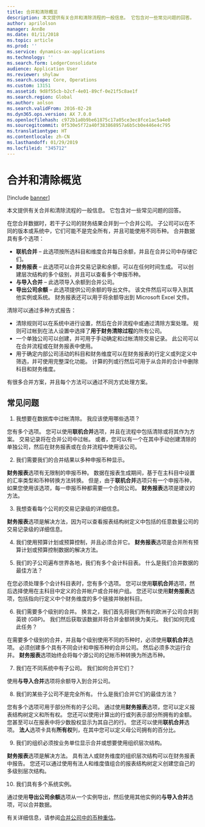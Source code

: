 ```yaml
---
title: 合并和清除概览
description: 本文提供有关合并和清除流程的一般信息。 它包含对一些常见问题的回答。
author: aprilolson
manager: AnnBe
ms.date: 01/11/2018
ms.topic: article
ms.prod: ''
ms.service: dynamics-ax-applications
ms.technology: ''
ms.search.form: LedgerConsolidate
audience: Application User
ms.reviewer: shylaw
ms.search.scope: Core, Operations
ms.custom: 13151
ms.assetid: 9d8f55cb-b2cf-4e01-89cf-0e21f5c8ae1f
ms.search.region: Global
ms.author: aolson
ms.search.validFrom: 2016-02-28
ms.dyn365.ops.version: AX 7.0.0
ms.openlocfilehash: c972b1a0b9be61875c17a05ce3ec8fce1ac5a4e0
ms.sourcegitcommit: 0f530e5f72a40f383868957a6b5cb0e446e4c795
ms.translationtype: HT
ms.contentlocale: zh-CN
ms.lasthandoff: 01/29/2019
ms.locfileid: "345712"
---
```

# <a name="consolidation-and-elimination-overview"></a>合并和清除概览

[!include [banner](../includes/banner.md)]

本文提供有关合并和清除流程的一般信息。 它包含对一些常见问题的回答。

在您合并数据时，若干子公司的财务结果合并到一个合并公司。 子公司可以在不同的版本或系统中，它们可能不是完全所有，并且可能使用不同币种。 合并数据具有多个选项：

-   **联机合并** – 此选项按所选科目和维度合并每日余额，并且在合并公司中存储它们。
-   **财务报表** – 此选项可以合并交易记录和余额，可以在任何时间生成。 可以创建层次结构的多个级别，并且可以查看多个申报币种。
-   **与导入合并** – 此选项导入余额到合并公司。
-   **导出公司余额** – 此选项提供公司余额的导出文件。 该文件然后可以导入到其他实例或系统。 财务报表还可以用于将余额导出到 Microsoft Excel 文件。

清除可以通过多种方式报告：

-   清除规则可以在系统中进行设置，然后在合并流程中或通过清除方案处理。 规则可过帐到在法人设置中选择了**用于财务清除过程**的所有公司。
-   一个单独公司可以创建，并可用于手动确定和过帐清除交易记录。 此公司可以在合并流程或在财务报表中使用。
-   用于确定内部公司活动的科目和财务维度可以在财务报表的行定义或列定义中筛选，并可使用完整深化功能。 计算的列或行然后可用于从合并的合计中删除科目和财务维度。

有很多合并方案，并且每个方法可以通过不同方式处理方案。

## <a name="frequently-asked-questions"></a>常见问题
1.  我想要在数据库中过帐清除。 我应该使用哪些选项？

您有多个选项。 您可以使用**联机合并**选项，并且在流程中包括清除或将其作为方案。 交易记录将在合并公司中过帐。 或者，您可以有一个在其中手动创建清除的单独公司，然后在财务报表或在合并流程中使用该公司。

2.  我们需要我们的合并结果以多种申报币种显示。

**财务报表**选项有无限制的申报币种。 数据在报表生成期间，基于在主科目中设置的汇率类型和币种转换方法转换。 但是，由于**联机合并**选项只有一个申报币种，如果您使用该选项，每一申报币种都需要一个合同公司。 **财务报表**选项是建议的方法。

3.  我想查看每个公司的交易记录级的详细信息。

**财务报表**选项是解决方法，因为可以查看报表结构树定义中包括的任意数量公司的交易记录级的详细信息。

4.  我们使用预算计划或预算控制，并且必须合并它。
**财务报表**选项是合并所有预算计划或预算控制数据的解决方法。

5.  我们的子公司遍布世界各地，我们有多个会计科目表。 什么是我们合并数据的最佳方法？

在您必须处理多个会计科目表时，您有多个选项。 您可以使用**联机合并**选项，然后选择使用在主科目中定义的合并帐户或合并帐户组。 您还可以使用**财务报表**选项，包括指向行定义中个财务维度的多个链接并映射科目。

6.  我们需要多个级别的合并。 换言之，我们首先将我们所有的欧洲子公司合并到英镑 (GBP)。 我们然后获取该数据并将合并金额转换为美元。 我们如何完成此任务？

在需要多个级别的合并，并且每个级别使用不同的币种时，必须使用**联机合并**选项。 必须创建多个具有不同会计和申报币种的合并公司。 然后必须多次运行合并。 **财务报表**选项始终会将每个源公司的记帐币种转换为所选币种。

7.  我们在不同系统中有子公司。 我们如何合并它们？

使用**与导入合并**选项将余额导入到合并公司。

8.  我们的某些子公司不是完全所有。 什么是我们合并它们的最佳方法？

您有多个选项可用于部分所有的子公司。 通过使用**财务报表**选项，您可以定义报表结构树定义和所有权。 您还可以使用计算出的行或列表示部分所拥有的金额。 您甚至可以在报表中将少数股权显示为其自己的行。 您还可以使用**联机合并**选项。 **法人**选项卡具有**所有权**列，在其中您可以定义母公司拥有的百分比。

9.  我们的组织必须按业务单位显示合并或想要使用组织层次结构。

**财务报表**选项是解决方法。 具有法人或财务维度的组织层次结构可以在财务报表中报告。 您还可以通过使用有法人和维度值组合的报表结构树定义创建您自己的多级别层次结构。

10. 我们具有多个系统实例。

通过使用**导出公司余额**选项从一个实例导出，然后使用其他实例的**与导入合并**选项，可以合并数据。


有关详细信息，请参阅[合并公司中的币种重估](../general-ledger/currency-revaluation-consolidation-company.md)。


